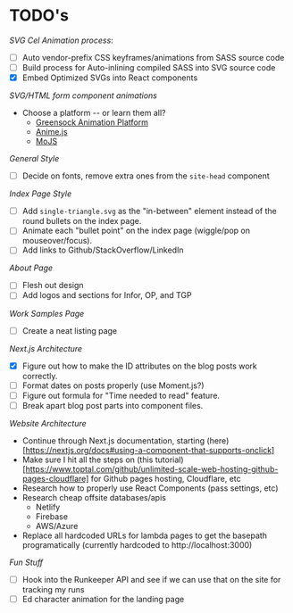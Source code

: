 # TODO's

*SVG Cel Animation process*:
- [ ] Auto vendor-prefix CSS keyframes/animations from SASS source code
- [ ] Build process for Auto-inlining compiled SASS into SVG source code
- [x] Embed Optimized SVGs into React components

*SVG/HTML form component animations*
- Choose a platform -- or learn them all?
  - [Greensock Animation Platform](https://greensock.com/gsap)
  - [Anime.js](https://animejs.com/documentation)
  - [MoJS](https://github.com/mojs/mojs)

*General Style*
- [ ] Decide on fonts, remove extra ones from the `site-head` component

*Index Page Style*
- [ ] Add `single-triangle.svg` as the "in-between" element instead of the round bullets on the index page.
- [ ] Animate each "bullet point" on the index page (wiggle/pop on mouseover/focus).
- [ ] Add links to Github/StackOverflow/LinkedIn

*About Page*
- [ ] Flesh out design
- [ ] Add logos and sections for Infor, OP, and TGP

*Work Samples Page*
- [ ] Create a neat listing page

*Next.js Architecture*
- [x] Figure out how to make the ID attributes on the blog posts work correctly.
- [ ] Format dates on posts properly (use Moment.js?)
- [ ] Figure out formula for "Time needed to read" feature.
- [ ] Break apart blog post parts into component files.

*Website Architecture*
- Continue through Next.js documentation, starting (here)[https://nextjs.org/docs#using-a-component-that-supports-onclick]
- Make sure I hit all the steps on (this tutorial)[https://www.toptal.com/github/unlimited-scale-web-hosting-github-pages-cloudflare] for Github pages hosting, Cloudflare, etc
- Research how to properly use React Components (pass settings, etc)
- Research cheap offsite databases/apis
  - Netlify
  - Firebase
  - AWS/Azure
- Replace all hardcoded URLs for lambda pages to get the basepath programatically (currently hardcoded to http://localhost:3000)

*Fun Stuff*
- [ ] Hook into the Runkeeper API and see if we can use that on the site for tracking my runs
- [ ] Ed character animation for the landing page
